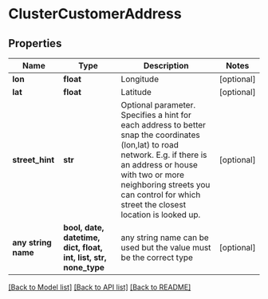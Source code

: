 # ClusterCustomerAddress


## Properties
Name | Type | Description | Notes
------------ | ------------- | ------------- | -------------
**lon** | **float** | Longitude | [optional] 
**lat** | **float** | Latitude | [optional] 
**street_hint** | **str** | Optional parameter. Specifies a hint for each address to better snap the coordinates (lon,lat) to road network. E.g. if there is an address or house with two or more neighboring streets you can control for which street the closest location is looked up. | [optional] 
**any string name** | **bool, date, datetime, dict, float, int, list, str, none_type** | any string name can be used but the value must be the correct type | [optional]

[[Back to Model list]](../README.md#documentation-for-models) [[Back to API list]](../README.md#documentation-for-api-endpoints) [[Back to README]](../README.md)



